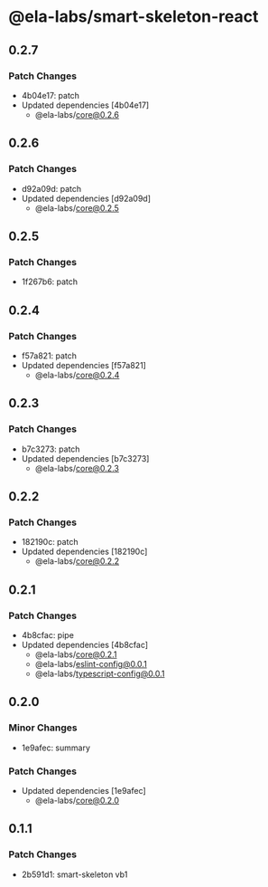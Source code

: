 # @ela-labs/smart-skeleton-react

## 0.2.7

### Patch Changes

- 4b04e17: patch
- Updated dependencies [4b04e17]
  - @ela-labs/core@0.2.6

## 0.2.6

### Patch Changes

- d92a09d: patch
- Updated dependencies [d92a09d]
  - @ela-labs/core@0.2.5

## 0.2.5

### Patch Changes

- 1f267b6: patch

## 0.2.4

### Patch Changes

- f57a821: patch
- Updated dependencies [f57a821]
  - @ela-labs/core@0.2.4

## 0.2.3

### Patch Changes

- b7c3273: patch
- Updated dependencies [b7c3273]
  - @ela-labs/core@0.2.3

## 0.2.2

### Patch Changes

- 182190c: patch
- Updated dependencies [182190c]
  - @ela-labs/core@0.2.2

## 0.2.1

### Patch Changes

- 4b8cfac: pipe
- Updated dependencies [4b8cfac]
  - @ela-labs/core@0.2.1
  - @ela-labs/eslint-config@0.0.1
  - @ela-labs/typescript-config@0.0.1

## 0.2.0

### Minor Changes

- 1e9afec: summary

### Patch Changes

- Updated dependencies [1e9afec]
  - @ela-labs/core@0.2.0

## 0.1.1

### Patch Changes

- 2b591d1: smart-skeleton vb1
